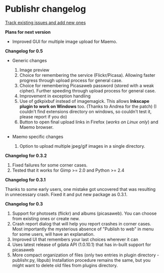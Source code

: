 # Publishr changelog #

[Track existing issues and add new ones](http://code.google.com/p/altcanvas/issues/list)

**Plans for next version**
  * Improved GUI for multiple image upload for Maemo.

**Changelog for 0.5**
  * Generic changes
    1. Image preview
    1. Choice for remembering the service (Flickr/Picasa). Allowing faster progress through upload process for general case.
    1. Choice for remembering Picasaweb password (stored with a weak cipher). Further speeding through upload process for general case.
    1. Improvement in exception handling
    1. Use of gdkpixbuf instead of imagemagick. This allows **Inkscape plugin to work on Windows** too. (Thanks to Andrea for the patch) (I couldn't find extensions directory on windows, so couldn't test it, please report if you do)
    1. Button to open final upload links in Firefox (_works on Linux only_) and Maemo browser.

  * Maemo specific changes
    1. Option to upload multiple jpeg/gif images in a single directory.

**Changelog for 0.3.2**
  1. Fixed failures for some corner cases.
  1. Tested that it works for Gimp >= 2.0 and Python >= 2.4

**Changelog for 0.3.1**

Thanks to some early users, one mistake got uncovered that was resulting in unnecessary crash. Fixed it and put new package as 0.3.1.

**Changelog for 0.3**

  1. Support for photosets (flickr) and albums (picasaweb). You can choose from existing ones or create new.
  1. Crash report dialog that will help you report crashes in corner cases. Most importantly the mysterious absence of "Publish to web" in menu for some users, will have an explanation.
  1. Improved UI that remembers your last choices wherever it can
  1. Uses latest release of gdata API (1.0.10.1) that has in-built support for picasaweb
  1. More compact organization of files (only two entries in plugin directory - publishr.py, libpub) Installation procedure remains the same, but you might want to delete old files from plugins directory.